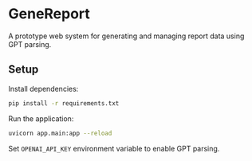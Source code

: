 # GeneReport

A prototype web system for generating and managing report data using GPT parsing.

## Setup

Install dependencies:
```bash
pip install -r requirements.txt
```

Run the application:
```bash
uvicorn app.main:app --reload
```

Set `OPENAI_API_KEY` environment variable to enable GPT parsing.
